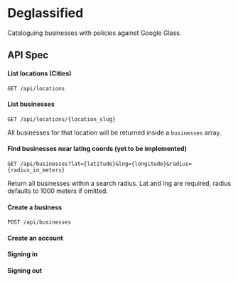 # Deglassified

Cataloguing businesses with policies against Google Glass.

## API Spec

#### List locations (Cities)

`GET /api/locations`

#### List businesses

`GET /api/locations/{location_slug}`

All businesses for that location will be returned inside a `businesses` array.

#### Find businesses near latlng coords (yet to be implemented)

`GET /api/businesses?lat={latitude}&lng={longitude}&radius={radius_in_meters}`

Return all businesses within a search radius. Lat and lng are required, radius defaults to 1000 meters if omitted.

#### Create a business

`POST /api/businesses`

#### Create an account

#### Signing in

#### Signing out

